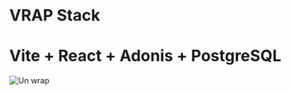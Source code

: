 # VRAP Stack

# Vite + React + Adonis + PostgreSQL

![Un wrap](https://media1.giphy.com/media/NZ9smvdyT34cXemBIH/giphy.gif?cid=82a1493be66fi5ikl0akyjpr4ycp7nfnsgj0k18ylhvnlm96&ep=v1_gifs_search&rid=giphy.gif&ct=g)